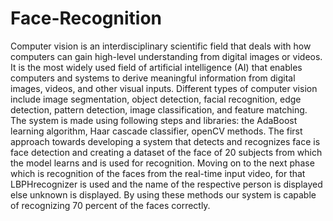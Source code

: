 # Face-Recognition
Computer vision is an interdisciplinary scientific field that deals with how computers can gain high-level
understanding from digital images or videos. It is the most widely used field of artificial intelligence (AI)
that enables computers and systems to derive meaningful information from digital images, videos, and other
visual inputs. Different types of computer vision include image segmentation, object detection, facial recognition, edge detection, pattern detection, image classification, and feature matching.
The system is made using following steps and libraries:
the AdaBoost learning algorithm, Haar cascade classifier, openCV methods. The first approach towards
developing a system that detects and recognizes face is face detection and creating a dataset of the face of
20 subjects from which the model learns and is used for recognition. Moving on to the next phase which is
recognition of the faces from the real-time input video, for that LBPHrecognizer is used and the name of
the respective person is displayed else unknown is displayed. By using these methods our system is capable
of recognizing 70 percent of the faces correctly.
